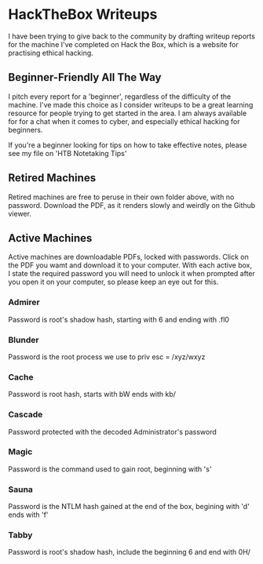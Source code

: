 # HackTheBox Writeups

I have been trying to give back to the community by drafting writeup reports for the machine I've completed on Hack the Box, which is a website for practising ethical hacking.

## Beginner-Friendly All The Way
I pitch every report for a 'beginner', regardless of the difficulty of the machine. I've made this choice as I consider writeups to be a great learning resource for people trying to get started in the area. I am always available for for a chat when it comes to cyber, and especially ethical hacking for beginners. 

If you're a beginner looking for tips on how to take effective notes, please see my file on 'HTB Notetaking Tips'

## Retired Machines
Retired machines are free to peruse in their own folder above, with no password. Download the PDF, as it renders slowly and weirdly on the Github viewer. 

## Active Machines
Active machines are downloadable PDFs, locked with passwords. Click on the PDF you wamt and download it to your computer. 
With each active box, I state the required password you will need to unlock it when prompted after you open it on your computer, so please keep an eye out for this. 

### Admirer
Password is root's shadow hash, starting with $6$ and ending with .fl0
### Blunder
Password is the root process we use to priv esc =  /xyz/wxyz

### Cache
Password is root hash, starts with bW ends with kb/

### Cascade
Password protected with the decoded Administrator's password

### Magic
Password is the command used to gain root, beginning with 's'

### Sauna
Password is the NTLM hash gained at the end of the box, begining with 'd' ends with 'f'

### Tabby
Password is root's shadow hash, include the beginning $6$ and end with 0H/
